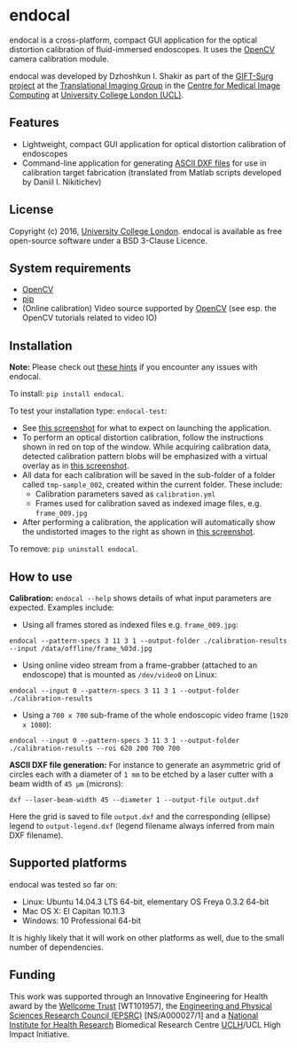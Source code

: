 # endocal

endocal is a cross-platform, compact GUI application for the optical distortion calibration of fluid-immersed endoscopes. It uses the [OpenCV][opencv] camera calibration module.

endocal was developed by Dzhoshkun I. Shakir as part of the [GIFT-Surg project][giftsurg] at the [Translational Imaging Group][tig] in the [Centre for Medical Image Computing][cmic] at [University College London (UCL)][ucl].

## Features

* Lightweight, compact GUI application for optical distortion calibration of endoscopes
* Command-line application for generating [ASCII DXF files](http://www.autodesk.com/techpubs/autocad/acadr14/dxf/) for use in calibration target fabrication (translated from Matlab scripts developed by Daniil I. Nikitichev)

## License

Copyright (c) 2016, [University College London][ucl]. endocal is available as free open-source software under a BSD 3-Clause Licence.

## System requirements

* [OpenCV][opencv]
* [pip](https://pip.pypa.io/en/stable/installing/)
* (Online calibration) Video source supported by [OpenCV][opencv_docs] (see esp. the OpenCV tutorials related to video IO)

## Installation

**Note:** Please check out [these hints](doc/issues.md) if you encounter any issues with endocal.

To install: `pip install endocal`.

To test your installation type: `endocal-test`:

* See [this screenshot](endocal/res/screenshot-start.png) for what to expect on launching the application.
* To perform an optical distortion calibration, follow the instructions shown in red on top of the window. While acquiring calibration data, detected calibration pattern blobs will be emphasized with a virtual overlay as in [this screenshot](endocal/res/screenshot-detection.png).
* All data for each calibration will be saved in the sub-folder of a folder called `tmp-sample_002`, created within
the current folder. These include:
  * Calibration parameters saved as `calibration.yml`
  * Frames used for calibration saved as indexed image files, e.g. `frame_009.jpg`
* After performing a calibration, the application will automatically show the undistorted images to the right as shown in [this screenshot](endocal/res/screenshot-undistort.png).

To remove: `pip uninstall endocal`.

## How to use

**Calibration:** `endocal --help` shows details of what input parameters are expected. Examples include:
* Using all frames stored as indexed files e.g. `frame_009.jpg`:
```
endocal --pattern-specs 3 11 3 1 --output-folder ./calibration-results --input /data/offline/frame_%03d.jpg
```
* Using online video stream from a frame-grabber (attached to an endoscope) that is mounted as `/dev/video0` on Linux:
```
endocal --input 0 --pattern-specs 3 11 3 1 --output-folder ./calibration-results
```
* Using a `700 x 700` sub-frame of the whole endoscopic video frame (`1920 x 1080`):
```
endocal --input 0 --pattern-specs 3 11 3 1 --output-folder ./calibration-results --roi 620 200 700 700
```

**ASCII DXF file generation:** For instance to generate an asymmetric grid of circles each with a diameter of `1 mm` to be etched by a laser cutter with a beam width of `45 μm` (microns):
```
dxf --laser-beam-width 45 --diameter 1 --output-file output.dxf
```
Here the grid is saved to file `output.dxf` and the corresponding (ellipse) legend to `output-legend.dxf` (legend filename always inferred from main DXF filename).

## Supported platforms

endocal was tested so far on:

* Linux: Ubuntu 14.04.3 LTS 64-bit, elementary OS Freya 0.3.2 64-bit
* Mac OS X: El Capitan 10.11.3
* Windows: 10 Professional 64-bit

It is highly likely that it will work on other platforms as well, due to the small number of dependencies.

## Funding

This work was supported through an Innovative Engineering for Health award by the [Wellcome Trust][wellcometrust] [WT101957], the [Engineering and Physical Sciences Research Council (EPSRC)][epsrc] [NS/A000027/1] and a [National Institute for Health Research][nihr] Biomedical Research Centre [UCLH][uclh]/UCL High Impact Initiative.


[tig]: http://cmictig.cs.ucl.ac.uk
[giftsurg]: http://www.gift-surg.ac.uk
[cmic]: http://cmic.cs.ucl.ac.uk
[ucl]: http://www.ucl.ac.uk
[nihr]: http://www.nihr.ac.uk/research
[uclh]: http://www.uclh.nhs.uk
[epsrc]: http://www.epsrc.ac.uk
[wellcometrust]: http://www.wellcome.ac.uk
[opencv]: http://opencv.org/
[opencv_docs]: http://docs.opencv.org/
